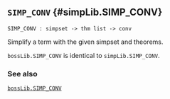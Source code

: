 ## `SIMP_CONV` {#simpLib.SIMP_CONV}


```
SIMP_CONV : simpset -> thm list -> conv
```



Simplify a term with the given simpset and theorems.


`bossLib.SIMP_CONV` is identical to `simpLib.SIMP_CONV`.

### See also

[`bossLib.SIMP_CONV`](#bossLib.SIMP_CONV)

